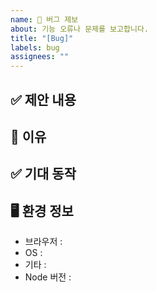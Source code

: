 ```yaml
---
name: 🐞 버그 제보
about: 기능 오류나 문제를 보고합니다.
title: "[Bug]"
labels: bug
assignees: ""
---
```


## ✅ 제안 내용

<!-- 무엇이 문제인가? -->

## 🤔 이유

<!-- 문제를 해결하기 위해 어떤 노력을 했는가 -->

## ✅ 기대 동작

<!-- 어떤 결과를 기대하는지 설명해주세요 -->

## 🖥️ 환경 정보

- 브라우저 :
- OS :
- 기타 :
- Node 버전 :
